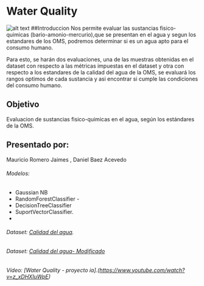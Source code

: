 # Water Quality
![alt text]()
##Introduccion
Nos permite evaluar las sustancias fisico-quimicas (bario-amonio-mercurio),que se presentan en el agua y segun los estandares de los OMS, podremos determinar si es un agua apto para el consumo humano.

Para esto, se harán dos evaluaciones, una de las muestras obtenidas en el dataset con respecto a las métricas impuestas en el dataset y otra con respecto a los estandares de la calidad del agua de la OMS, se evaluará los rangos optimos de cada sustancia y asi encontrar si cumple las condiciones del consumo humano.

## Objetivo
Evaluacion de sustancias fisico-quimicas en el agua, según los estándares de la OMS.

## Presentado por:
Mauricio Romero Jaimes , Daniel Baez Acevedo


###### Modelos:
- Gaussian NB 
- RandomForestClassifier -
- DecisionTreeClassifier 
- SuportVectorClassifier.
- 
###### Dataset: [Calidad del agua](https://www.kaggle.com/mssmartypants/water-quality).
###### Dataset: [Calidad del agua- Modificado](https://drive.google.com/file/d/1LYTYoqIYjKb2Pv_w0GaO4ETKpalotR36/view?usp=sharing)
###### Vídeo: [Water Quality - proyecto ia].(https://www.youtube.com/watch?v=z_xDHXIuWpE)
